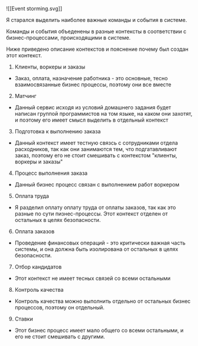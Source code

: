 ![[Event storming.svg]]


Я старался выделить наиболее важные команды и события в системе.

Команды и события объеденены в разные контексты в соответствии с бизнес-процессами, происходящими в системе.

Ниже приведено описание контекстов и пояснение почему был создан этот контекст.
1) Клиенты, воркеры и заказы
  - Заказ, оплата, назначение работника - это основные, тесно взаимосвязанные бизнес процессы, поэтому они все вместе
2) Матчинг
  - Данный сервис исходя из условий домашнего задания будет написан группой программистов на том языке, на каком они захотят, и поэтому его имеет смысл выделить в отдельный контекст
3) Подготовка к выполнению заказа
  - Данный контекст имеет тестную связсь с сотрудниками отдела расходников, так как они занимаются тем, что подгатавливают заказ, поэтому его не стоит смешивать с контекстом "клиенты, воркеры и заказы"
4) Процесс выполнения заказа
  - Данный бизнес процесс связан с выполнением работ воркером
5) Оплата труда
  - Я разделил оплату оплату труда от оплаты заказов, так как это разные по сути пизнес-процессы. Этот контекст отделен от остальных в целях безопасности.
6) Оплата заказов
  - Проведение финансовых операций - это критически важная часть системы, и она должна быть изолирована от остальных в целях безопасности.
7) Отбор кандидатов
  - Этот контекст не имеет тесных связей со всеми остальными
8) Контроль качества
  - Контроль качества можно выполнить отдельно от остальных бизнес процессов, поэтому он отдельный.
9) Ставки
  - Этот бизнес процесс имеет мало общего со всеми остальными, и его не стоит смешивать с другими.
